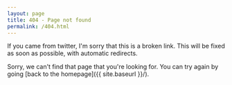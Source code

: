 ```yaml
---
layout: page
title: 404 - Page not found
permalink: /404.html
---
```


If you came from twitter, I'm sorry that this is a broken link. This will be fixed as soon as possible, with automatic redirects.

Sorry, we can't find that page that you're looking for. You can try again by going [back to the homepage]({{ site.baseurl }}/).
